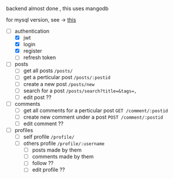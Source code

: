 backend almost done , this uses mangodb

for mysql version, see -> [this](https://github.com/aquaticcalf/backend-miniproject-mysql/)

- [ ] authentication
    - [x] jwt
    - [x] login
    - [x] register
    - [ ] refresh token
- [ ] posts
    - [ ] get all posts `/posts/`
    - [ ] get a perticular post `/posts/:postid`
    - [ ] create a new post `/posts/new`
    - [ ] search for a post `/posts/search?title=&tags=,`
    - [ ] edit post ??
- [ ] comments
    - [ ] get all comments for a perticular post `GET /comment/:postid`
    - [ ] create new comment under a post `POST /comment/:postid`
    - [ ] edit comment ??
- [ ] profiles
    - [ ] self profile `/profile/`
    - [ ] others profile `/profile/:username`
        - [ ] posts made by them
        - [ ] comments made by them
        - [ ] follow ?? 
        - [ ] edit profile ??